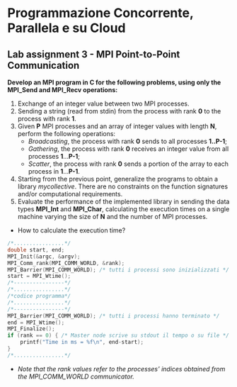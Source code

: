 # Programmazione Concorrente, Parallela e su Cloud
## Lab assignment 3 - MPI Point-to-Point Communication

**Develop an MPI program in C for the following problems, using only the MPI_Send and MPI_Recv operations:**

1. Exchange of an integer value between two MPI processes.
2. Sending a string (read from stdin) from the process with rank **0** to the process with rank **1**.
3. Given **P** MPI processes and an array of integer values with length **N**, perform the following operations:
    - *Broadcasting*, the process with rank **0** sends to all processes **1..P-1**;
    - *Gathering*, the process with rank **0** receives an integer value from all processes **1**...**P-1**;
    - *Scatter*, the process with rank **0** sends a portion of the array to each process in **1**...**P-1**.
4. Starting from the previous point, generalize the programs to obtain a library *mycollective*. There are no constraints on the function signatures and/or computational requirements.
5. Evaluate the performance of the implemented library in sending the data types **MPI_Int** and **MPI_Char**, calculating the execution times on a single machine varying the size of **N** and the number of MPI processes.

- How to calculate the execution time?


```c 
/*................*/
double start, end;
MPI_Init(&argc, &argv);
MPI_Comm_rank(MPI_COMM_WORLD, &rank);
MPI_Barrier(MPI_COMM_WORLD); /* tutti i processi sono inizializzati */
start = MPI_Wtime();
/*----------------*/
/*................*/
/*codice programma*/
/*................*/
/*----------------*/
MPI_Barrier(MPI_COMM_WORLD); /* tutti i processi hanno terminato */
end = MPI_Wtime();
MPI_Finalize();
if (rank == 0) { /* Master node scrive su stdout il tempo o su file */
    printf("Time in ms = %f\n", end-start);
}
/*................*/
```

- *Note that the rank values refer to the processes' indices obtained from the MPI_COMM_WORLD communicator.*